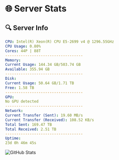 # 🌐 Server Stats
## 🔍 Server Info
```yaml
CPU: Intel(R) Xeon(R) CPU E5-2699 v4 @ 1296.55GHz
CPU Usage: 0.80%
Cores: 44P | 88T
-----------------------------------
Memory:
Current Usage: 144.34 GB/503.74 GB
Available: 355.94 GB
-----------------------------------
Disk:
Current Usage: 50.64 GB/1.71 TB
Free: 1.58 TB
-----------------------------------
GPU:
No GPU detected
-----------------------------------
Network:
Current Transfer (Sent): 19.60 MB/s
Current Transfer (Received): 108.52 KB/s
Total Sent: 169.47 TB
Total Received: 2.51 TB
-----------------------------------
Uptime:
23d 0h 46m 45s
```
![GitHub Stats](https://img.shields.io/badge/Updated-2025-03-02_23:30:03-blue)